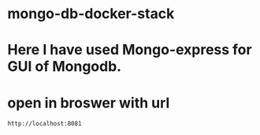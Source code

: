 # mongo-db-docker-stack
# Here I have used Mongo-express for GUI of Mongodb.
# open in broswer with url
```` broswer with url
http://localhost:8081
````
